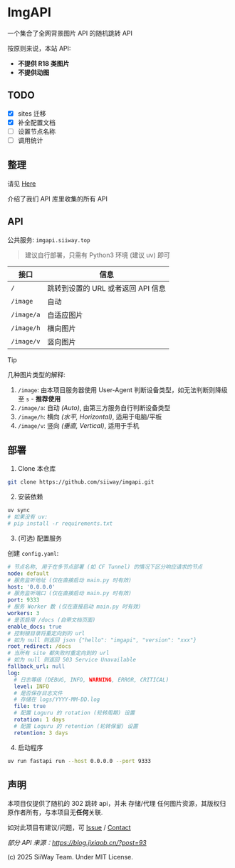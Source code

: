 # ImgAPI

一个集合了全网背景图片 API 的随机跳转 API

按原则来说，本站 API:
- **不提供 R18 类图片**
- **不提供动图**

## TODO

- [x] sites 迁移
- [x] 补全配置文档
- [ ] 设置节点名称
- [ ] 调用统计

## 整理

请见 [Here](./sites.md)

介绍了我们 API 库里收集的所有 API

## API

公共服务: `imgapi.siiway.top`

> 建议自行部署，只需有 Python3 环境 (建议 uv) 即可

| 接口       | 信息                               |
| ---------- | ---------------------------------- |
| `/`        | 跳转到设置的 URL 或者返回 API 信息 |
| `/image`   | 自动                               |
| `/image/a` | 自适应图片                         |
| `/image/h` | 横向图片                           |
| `/image/v` | 竖向图片                           |

> [!TIP]
> 几种图片类型的解释: <br/>
> 1. `/image`: 由本项目服务器使用 User-Agent 判断设备类型，如无法判断则降级至 `s` - **推荐使用** <br/>
> 2. `/image/a`: 自动 *(Auto)*, 由第三方服务自行判断设备类型 <br/>
> 3. `/image/h`: 横向 *(水平, Horizontal)*, 适用于电脑/平板 <br/>
> 4. `/image/v`: 竖向 *(垂直, Vertical)*, 适用于手机

## 部署

1. Clone 本仓库

```bash
git clone https://github.com/siiway/imgapi.git
```

2. 安装依赖

```bash
uv sync
# 如果没有 uv:
# pip install -r requirements.txt
```

<!-- uv export > requirements.txt -->

3. (可选) 配置服务

创建 `config.yaml`:

```yaml
# 节点名称, 用于在多节点部署 (如 CF Tunnel) 的情况下区分响应请求的节点
node: default
# 服务监听地址 (仅在直接启动 main.py 时有效)
host: '0.0.0.0'
# 服务监听端口 (仅在直接启动 main.py 时有效)
port: 9333
# 服务 Worker 数 (仅在直接启动 main.py 时有效)
workers: 3
# 是否启用 /docs (自带文档页面)
enable_docs: true
# 控制根目录将重定向到的 url
# 如为 null 则返回 json {"hello": "imgapi", "version": "xxx"}
root_redirect: /docs
# 当所有 site 都失败时重定向到的 url
# 如为 null 则返回 503 Service Unavailable
fallback_url: null
log:
  # 日志等级 (DEBUG, INFO, WARNING, ERROR, CRITICAL)
  level: INFO
  # 是否保存日志文件
  # 存储在 logs/YYYY-MM-DD.log
  file: true
  # 配置 Loguru 的 rotation (轮转周期) 设置
  rotation: 1 days
  # 配置 Loguru 的 retention (轮转保留) 设置
  retention: 3 days
```

4. 启动程序

```bash
uv run fastapi run --host 0.0.0.0 --port 9333
```

## 声明

本项目仅提供了随机的 302 跳转 api，并未 存储/代理 任何图片资源，其版权归原作者所有，与本项目无**任何**关联.

如对此项目有建议/问题，可 [Issue](https://github.com/siiway/imgapi/issue/new) / [Contact](https://wyf9.top/t/c)

*部分 API 来源：https://blog.jixiaob.cn/?post=93*

(c) 2025 SiiWay Team. Under MIT License.
